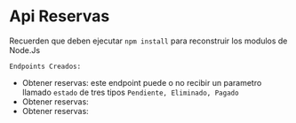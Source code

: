# Api Reservas

Recuerden que deben ejecutar ``` npm install ``` para reconstruir los modulos de Node.Js

``Endpoints Creados: ``
* Obtener reservas: este endpoint puede o no recibir un parametro llamado ``estado`` de tres tipos ```Pendiente, Eliminado, Pagado```
* Obtener reservas:
* Obtener reservas:
